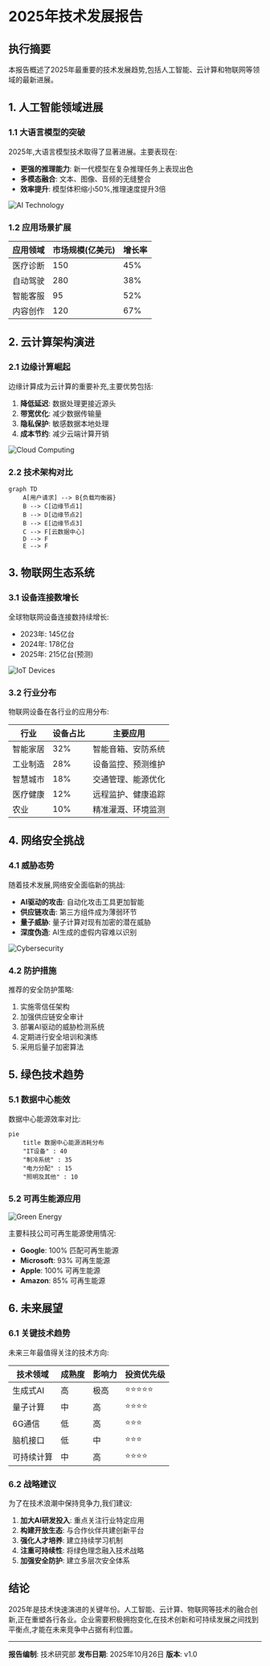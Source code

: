 # 2025年技术发展报告

## 执行摘要

本报告概述了2025年最重要的技术发展趋势,包括人工智能、云计算和物联网等领域的最新进展。

## 1. 人工智能领域进展

### 1.1 大语言模型的突破

2025年,大语言模型技术取得了显著进展。主要表现在:

- **更强的推理能力**: 新一代模型在复杂推理任务上表现出色
- **多模态融合**: 文本、图像、音频的无缝整合
- **效率提升**: 模型体积缩小50%,推理速度提升3倍

![AI Technology](https://picsum.photos/800/400?random=1)

### 1.2 应用场景扩展

| 应用领域 | 市场规模(亿美元) | 增长率 |
|---------|----------------|--------|
| 医疗诊断 | 150 | 45% |
| 自动驾驶 | 280 | 38% |
| 智能客服 | 95 | 52% |
| 内容创作 | 120 | 67% |

## 2. 云计算架构演进

### 2.1 边缘计算崛起

边缘计算成为云计算的重要补充,主要优势包括:

1. **降低延迟**: 数据处理更接近源头
2. **带宽优化**: 减少数据传输量
3. **隐私保护**: 敏感数据本地处理
4. **成本节约**: 减少云端计算开销

![Cloud Computing](https://picsum.photos/800/400?random=2)

### 2.2 技术架构对比

```mermaid
graph TD
    A[用户请求] --> B{负载均衡器}
    B --> C[边缘节点1]
    B --> D[边缘节点2]
    B --> E[边缘节点3]
    C --> F[云数据中心]
    D --> F
    E --> F
```

## 3. 物联网生态系统

### 3.1 设备连接数增长

全球物联网设备连接数持续增长:

- 2023年: 145亿台
- 2024年: 178亿台
- 2025年: 215亿台(预测)

![IoT Devices](https://picsum.photos/800/400?random=3)

### 3.2 行业分布

物联网设备在各行业的应用分布:

| 行业 | 设备占比 | 主要应用 |
|-----|---------|---------|
| 智能家居 | 32% | 智能音箱、安防系统 |
| 工业制造 | 28% | 设备监控、预测维护 |
| 智慧城市 | 18% | 交通管理、能源优化 |
| 医疗健康 | 12% | 远程监护、健康追踪 |
| 农业 | 10% | 精准灌溉、环境监测 |

## 4. 网络安全挑战

### 4.1 威胁态势

随着技术发展,网络安全面临新的挑战:

- **AI驱动的攻击**: 自动化攻击工具更加智能
- **供应链攻击**: 第三方组件成为薄弱环节
- **量子威胁**: 量子计算对现有加密的潜在威胁
- **深度伪造**: AI生成的虚假内容难以识别

![Cybersecurity](https://picsum.photos/800/400?random=4)

### 4.2 防护措施

推荐的安全防护策略:

1. 实施零信任架构
2. 加强供应链安全审计
3. 部署AI驱动的威胁检测系统
4. 定期进行安全培训和演练
5. 采用后量子加密算法

## 5. 绿色技术趋势

### 5.1 数据中心能效

数据中心能源效率对比:

```mermaid
pie
    title 数据中心能源消耗分布
    "IT设备" : 40
    "制冷系统" : 35
    "电力分配" : 15
    "照明及其他" : 10
```

### 5.2 可再生能源应用

![Green Energy](https://picsum.photos/800/400?random=5)

主要科技公司可再生能源使用情况:

- **Google**: 100% 匹配可再生能源
- **Microsoft**: 93% 可再生能源
- **Apple**: 100% 可再生能源
- **Amazon**: 85% 可再生能源

## 6. 未来展望

### 6.1 关键技术趋势

未来三年最值得关注的技术方向:

| 技术领域 | 成熟度 | 影响力 | 投资优先级 |
|---------|--------|--------|-----------|
| 生成式AI | 高 | 极高 | ⭐⭐⭐⭐⭐ |
| 量子计算 | 中 | 高 | ⭐⭐⭐⭐ |
| 6G通信 | 低 | 高 | ⭐⭐⭐ |
| 脑机接口 | 低 | 中 | ⭐⭐⭐ |
| 可持续计算 | 中 | 高 | ⭐⭐⭐⭐ |

### 6.2 战略建议

为了在技术浪潮中保持竞争力,我们建议:

1. **加大AI研发投入**: 重点关注行业特定应用
2. **构建开放生态**: 与合作伙伴共建创新平台
3. **强化人才培养**: 建立持续学习机制
4. **注重可持续性**: 将绿色理念融入技术战略
5. **加强安全防护**: 建立多层次安全体系

## 结论

2025年是技术快速演进的关键年份。人工智能、云计算、物联网等技术的融合创新,正在重塑各行各业。企业需要积极拥抱变化,在技术创新和可持续发展之间找到平衡点,才能在未来竞争中占据有利位置。

---

**报告编制**: 技术研究部
**发布日期**: 2025年10月26日
**版本**: v1.0
